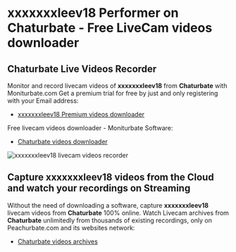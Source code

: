 # xxxxxxxleev18 Performer on Chaturbate - Free LiveCam videos downloader

## Chaturbate Live Videos Recorder

Monitor and record livecam videos of **xxxxxxxleev18** from **Chaturbate** with Moniturbate.com
Get a premium trial for free by just and only registering with your Email address:
* [xxxxxxxleev18 Premium videos downloader](https://moniturbate.com/request-demo-licence-key.html)

Free livecam videos downloader - Moniturbate Software:
* [Chaturbate videos downloader](https://moniturbate.com/moniturbate-download-software.html)

![xxxxxxxleev18 livecam videos recorder](https://peachurnet.com/templates/moniturbate-software.png)


## Capture xxxxxxxleev18 videos from the Cloud and watch your recordings on Streaming

Without the need of downloading a software, capture **xxxxxxxleev18** livecam videos from **Chaturbate** 100% online.
Watch Livecam archives from **Chaturbate** unlimitedly from thousands of existing recordings, only on Peachurbate.com and its websites network:
* [Chaturbate videos archives](https://peachurnet.com/)